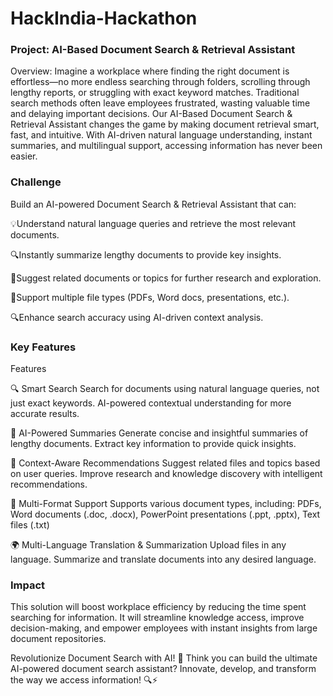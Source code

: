 # HackIndia-Hackathon 


### Project: AI-Based Document Search & Retrieval Assistant

Overview:
Imagine a workplace where finding the right document is effortless—no more endless searching through folders, scrolling through lengthy reports, or struggling with exact keyword matches. Traditional search methods often leave employees frustrated, wasting valuable time and delaying important decisions. Our AI-Based Document Search & Retrieval Assistant changes the game by making document retrieval smart, fast, and intuitive. With AI-driven natural language understanding, instant summaries, and multilingual support, accessing information has never been easier.


### Challenge
Build an AI-powered Document Search & Retrieval Assistant that can:

💡Understand natural language queries and retrieve the most relevant documents.

🔍Instantly summarize lengthy documents to provide key insights.

📄Suggest related documents or topics for further research and exploration.

📒Support multiple file types (PDFs, Word docs, presentations, etc.).

🔍Enhance search accuracy using AI-driven context analysis.

### Key Features
Features

🔍 Smart Search
Search for documents using natural language queries, not just exact keywords.
AI-powered contextual understanding for more accurate results.

📄 AI-Powered Summaries
Generate concise and insightful summaries of lengthy documents.
Extract key information to provide quick insights.

🔗 Context-Aware Recommendations
Suggest related files and topics based on user queries.
Improve research and knowledge discovery with intelligent recommendations.

📂 Multi-Format Support
Supports various document types, including: PDFs, Word documents (.doc, .docx), PowerPoint presentations (.ppt, .pptx), Text files (.txt)

🌍 Multi-Language Translation & Summarization
Upload files in any language.
Summarize and translate documents into any desired language.



### Impact
This solution will boost workplace efficiency by reducing the time spent searching for information. It will streamline knowledge access, improve decision-making, and empower employees with instant insights from large document repositories.

Revolutionize Document Search with AI! 🚀
Think you can build the ultimate AI-powered document search assistant? Innovate, develop, and transform the way we access information! 🔍⚡
